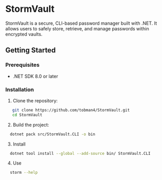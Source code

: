 # StormVault

StormVault is a secure, CLI-based password manager built with .NET. It allows users to safely store, retrieve, and manage passwords within encrypted vaults.

## Getting Started

### Prerequisites

- .NET SDK 8.0 or later

### Installation

1. Clone the repository:
```bash
   git clone https://github.com/tobman4/StormVault.git
   cd StormVault
```

2. Build the project:
```bash
  dotnet pack src/StormVault.CLI -o bin
```

3. Install
```bash
  dotnet tool install --global --add-source bin/ StormVault.CLI
```

4. Use
```bash
  storm --help
```
